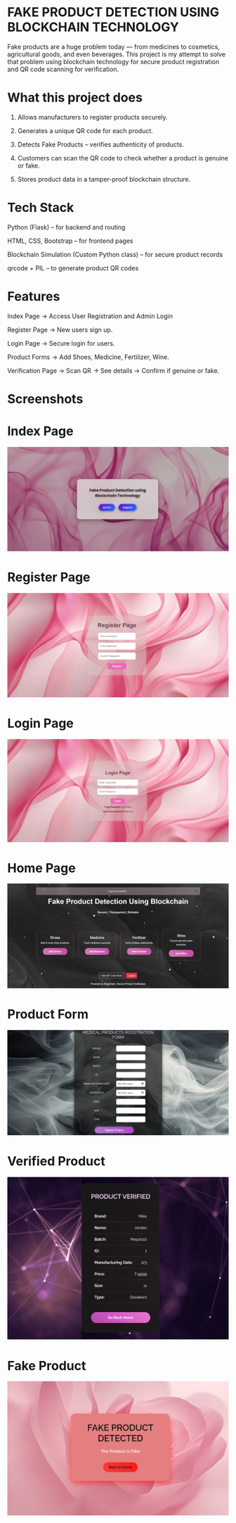 # FAKE PRODUCT DETECTION USING BLOCKCHAIN TECHNOLOGY

Fake products are a huge problem today — from medicines to cosmetics, agricultural goods, and even beverages. This project is my attempt to solve that problem using blockchain technology for secure product registration and QR code scanning for verification.

# What this project does

1. Allows manufacturers to register products securely.

2. Generates a unique QR code for each product.

3. Detects Fake Products – verifies authenticity of products.

4. Customers can scan the QR code to check whether a product is genuine or fake.

5. Stores product data in a tamper-proof blockchain structure.

# Tech Stack

Python (Flask) – for backend and routing

HTML, CSS, Bootstrap – for frontend pages

Blockchain Simulation (Custom Python class) – for secure product records

qrcode + PIL – to generate product QR codes
  

# Features

Index Page → Access User Registration and Admin Login

Register Page → New users sign up.

Login Page → Secure login for users.

Product Forms → Add Shoes, Medicine, Fertilizer, Wine.

Verification Page → Scan QR → See details → Confirm if genuine or fake.

# Screenshots

# Index Page
![Admin_Page](Screenshots/Admin.png)

# Register Page  
![Register Page](Screenshots/Register.png)  

# Login Page  
![Login Page](Screenshots/Login.png)  

# Home Page
![Home_Page](Screenshots/Home.png)

# Product Form  
![Product Form](Screenshots/Product.png)  

# Verified Product  
![Verified_Product](Screenshots/Verified_Product.png)

# Fake Product
![Fake_Product](Screenshots/Fraud.png)
